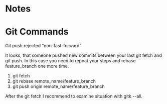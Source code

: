 # Notes

# Git Commands
Git push rejected “non-fast-forward”

It looks, that someone pushed new commits between your last git fetch and git push. In this case you need to repeat your steps and rebase feature_branch one more time.

1. git fetch
2. git rebase remote_name/feature_branch
3. git push origin remote_name/feature_branch

After the git fetch I recommend to examine situation with gitk --all.
